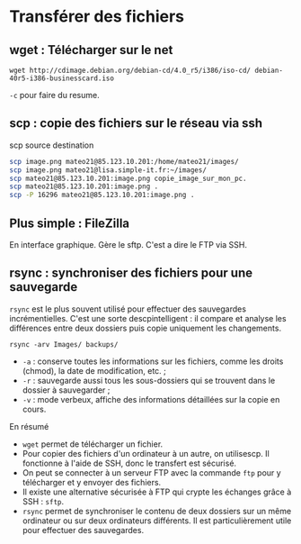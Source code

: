 # Transférer des fichiers

## wget : Télécharger sur le net 

`wget http://cdimage.debian.org/debian-cd/4.0_r5/i386/iso-cd/ debian-40r5-i386-businesscard.iso`

`-c` pour faire du resume.


## scp : copie des fichiers sur le réseau via ssh

scp source destination

``` bash
scp image.png mateo21@85.123.10.201:/home/mateo21/images/
scp image.png mateo21@lisa.simple-it.fr:~/images/
scp mateo21@85.123.10.201:image.png copie_image_sur_mon_pc.
scp mateo21@85.123.10.201:image.png .
scp -P 16296 mateo21@85.123.10.201:image.png .
```

## Plus simple : FileZilla

En interface graphique. Gère le sftp. C'est a dire le FTP via SSH.

## rsync : synchroniser des fichiers pour une sauvegarde

`rsync` est le plus souvent utilisé pour effectuer des sauvegardes incrémentielles. 
C'est une sorte descpintelligent : il compare et analyse les différences entre deux dossiers puis copie uniquement les changements.


`rsync -arv Images/ backups/`

- `-a` : conserve toutes les informations sur les fichiers, comme les droits (chmod), la date de modification, etc. ;
- `-r` : sauvegarde aussi tous les sous-dossiers qui se trouvent dans le dossier à sauvegarder ;
- `-v` : mode verbeux, affiche des informations détaillées sur la copie en cours.


En résumé

- `wget` permet de télécharger un fichier.
- Pour copier des fichiers d'un ordinateur à un autre, on utilisescp. Il fonctionne à l'aide de SSH, donc le transfert est sécurisé.
- On peut se connecter à un serveur FTP avec la commande `ftp` pour y télécharger et y envoyer des fichiers.
- Il existe une alternative sécurisée à FTP qui crypte les échanges grâce à SSH : `sftp`.
- `rsync` permet de synchroniser le contenu de deux dossiers sur un même ordinateur ou sur deux ordinateurs différents. Il est particulièrement utile pour effectuer des sauvegardes.